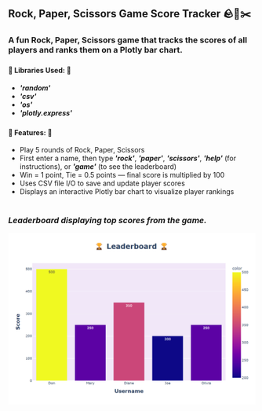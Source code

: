 ## Rock, Paper, Scissors Game Score Tracker 🪨📃✂️

### A fun Rock, Paper, Scissors game that tracks the scores of all players and ranks them on a Plotly bar chart.

###

#### 📖 Libraries Used: 📖
- ***'random'*** 
- ***'csv'***
- ***'os'***
- ***'plotly.express'***

###

#### 🌟 Features: 🌟  
- Play 5 rounds of Rock, Paper, Scissors  
- First enter a name, then type ***'rock'***, ***'paper'***, ***'scissors'***, ***'help'*** (for instructions), or ***'game'*** (to see the leaderboard)  
- Win = 1 point, Tie = 0.5 points — final score is multiplied by 100  
- Uses CSV file I/O to save and update player scores  
- Displays an interactive Plotly bar chart to visualize player rankings  

#

### ***Leaderboard displaying top scores from the game.***
![img.png](img.png)

